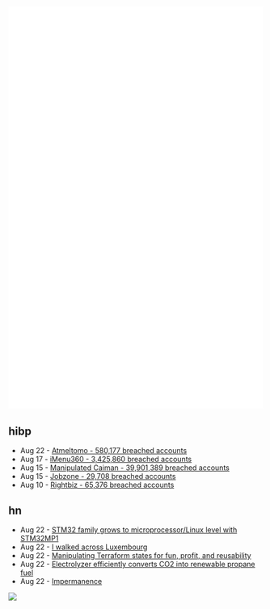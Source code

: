 ![Metrics](https://raw.githubusercontent.com/phixion/phixion/master/metrics.svg)

## hibp

<!--
for https://github.com/phixion/phixion/blob/main/.github/workflows/feeds.yml
-->
<!--START_SECTION:haveibeenpwnd-->
- Aug 22 - [Atmeltomo - 580,177 breached accounts](https://haveibeenpwned.com/PwnedWebsites#Atmeltomo)
- Aug 17 - [iMenu360 - 3,425,860 breached accounts](https://haveibeenpwned.com/PwnedWebsites#iMenu360)
- Aug 15 - [Manipulated Caiman - 39,901,389 breached accounts](https://haveibeenpwned.com/PwnedWebsites#ManipulatedCaiman)
- Aug 15 - [Jobzone - 29,708 breached accounts](https://haveibeenpwned.com/PwnedWebsites#Jobzone)
- Aug 10 - [Rightbiz - 65,376 breached accounts](https://haveibeenpwned.com/PwnedWebsites#Rightbiz)
<!--END_SECTION:haveibeenpwnd-->

## hn

<!--
for https://github.com/phixion/phixion/blob/main/.github/workflows/feeds.yml
-->
<!--START_SECTION:hn-->
- Aug 22 - [STM32 family grows to microprocessor/Linux level with STM32MP1](https://www.st.com/en/microcontrollers-microprocessors/stm32mp1-series.html)
- Aug 22 - [I walked across Luxembourg](https://blog.ioces.com/matt/posts/i-walked-across-luxembourg/)
- Aug 22 - [Manipulating Terraform states for fun, profit, and reusability](https://github.com/ergomake/layerform/blob/main/blog/terraform-states.md)
- Aug 22 - [Electrolyzer efficiently converts CO2 into renewable propane fuel](https://scienceswitch.com/2023/08/22/revolutionary-electrolyzer-efficiently-converts-co2-into-renewable-propane-fuel/)
- Aug 22 - [Impermanence](https://nixos.wiki/wiki/Impermanence)
<!--END_SECTION:hn-->

<!--
for https://yhype.me
-->
![](https://hit.yhype.me/github/profile?user_id=13013670)
